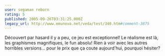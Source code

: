```yaml
---
user: segaman reborn
rating: 5
published: 2005-09-26T03:31:25.000Z
legacy_url: http://www.emunova.net/veda/test/340.htm#comment-3875
---
```

Découvert par hasard il y a peu, ce jeu est exceptionnel! Le réalisme est là, les graphismes magnifiques, le fun absolu! Rien à voir avec les autres horribles versions... pour le prix que ça coute aujourd'hui, pourquoi hésiter?